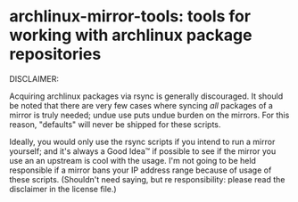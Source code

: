 # archlinux-mirror-tools: tools for working with archlinux package repositories

DISCLAIMER:

Acquiring archlinux packages via rsync is generally discouraged.
It should be noted that there are very few cases where syncing *all* packages of a mirror is truly needed;
undue use puts undue burden on the mirrors.
For this reason, "defaults" will never be shipped for these scripts.

Ideally, you would only use the rsync scripts if you intend to run a mirror yourself;
and it's always a Good Idea™ if possible to see if the mirror you use an an upstream is cool with the usage.
I'm not going to be held responsible if a mirror bans your IP address range because of usage of these scripts.
(Shouldn't need saying, but re responsibility: please read the disclaimer in the license file.)

